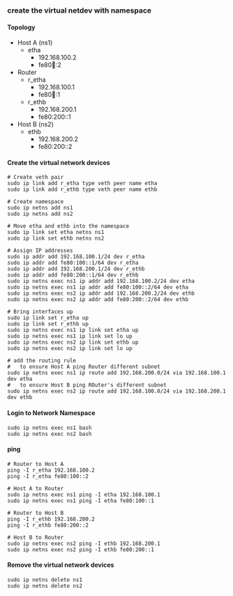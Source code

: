 ### create the virtual netdev with namespace 
#### Topology
- Host A (ns1)
  - etha
    - 192.168.100.2
    - fe80:100::2
- Router
  - r_etha
    - 192.168.100.1
    - fe80:100::1
  - r_ethb
    - 192.168.200.1
    - fe80:200::1
- Host B (ns2)
  - ethb
    - 192.168.200.2
    - fe80:200::2

#### Create the virtual network devices
```
# Create veth pair
sudo ip link add r_etha type veth peer name etha
sudo ip link add r_ethb type veth peer name ethb

# Create namespace
sudo ip netns add ns1
sudo ip netns add ns2

# Move etha and ethb into the namespace
sudo ip link set etha netns ns1
sudo ip link set ethb netns ns2

# Assign IP addresses
sudo ip addr add 192.168.100.1/24 dev r_etha
sudo ip addr add fe80:100::1/64 dev r_etha
sudo ip addr add 192.168.200.1/24 dev r_ethb
sudo ip addr add fe80:200::1/64 dev r_ethb
sudo ip netns exec ns1 ip addr add 192.168.100.2/24 dev etha
sudo ip netns exec ns1 ip addr add fe80:100::2/64 dev etha
sudo ip netns exec ns2 ip addr add 192.168.200.2/24 dev ethb
sudo ip netns exec ns2 ip addr add fe80:200::2/64 dev ethb

# Bring interfaces up
sudo ip link set r_etha up
sudo ip link set r_ethb up
sudo ip netns exec ns1 ip link set etha up
sudo ip netns exec ns1 ip link set lo up
sudo ip netns exec ns2 ip link set ethb up
sudo ip netns exec ns2 ip link set lo up

# add the routing rule
#   to ensure Host A ping Router different subnet
sudo ip netns exec ns1 ip route add 192.168.200.0/24 via 192.168.100.1 dev etha
#   to ensure Host B ping ROuter's different subnet
sudo ip netns exec ns2 ip route add 192.168.100.0/24 via 192.168.200.1 dev ethb
```

#### Login to Network Namespace
```
sudo ip netns exec ns1 bash
sudo ip netns exec ns2 bash
```

#### ping
```
# Router to Host A
ping -I r_etha 192.168.100.2
ping -I r_etha fe80:100::2

# Host A to Router
sudo ip netns exec ns1 ping -I etha 192.168.100.1
sudo ip netns exec ns1 ping -I etha fe80:100::1

# Router to Host B
ping -I r_ethb 192.168.200.2
ping -I r_ethb fe80:200::2

# Host B to Router
sudo ip netns exec ns2 ping -I ethb 192.168.200.1
sudo ip netns exec ns2 ping -I ethb fe80:200::1
```

#### Remove the virtual network devices
```
sudo ip netns delete ns1
sudo ip netns delete ns2
```

